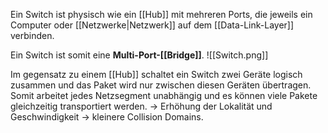 Ein Switch ist physisch wie ein [[Hub]] mit mehreren Ports, die jeweils ein Computer oder [[Netzwerke|Netzwerk]] auf dem [[Data-Link-Layer]] verbinden.

Ein Switch ist somit eine **Multi-Port-[[Bridge]]**. 
![[Switch.png]]

Im gegensatz zu einem [[Hub]] schaltet ein Switch zwei Geräte logisch zusammen und das Paket wird nur zwischen diesen Geräten übertragen.
Somit arbeitet jedes Netzsegment unabhängig und es können viele Pakete gleichzeitig transportiert werden.
-> Erhöhung der Lokalität und Geschwindigkeit
-> kleinere Collision Domains.
